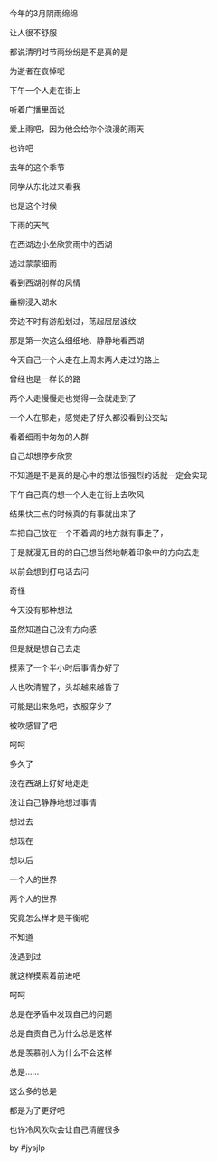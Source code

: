 今年的3月阴雨绵绵

让人很不舒服

都说清明时节雨纷纷是不是真的是

为逝者在哀悼呢

下午一个人走在街上

听着广播里面说

爱上雨吧，因为他会给你个浪漫的雨天

也许吧

去年的这个季节

同学从东北过来看我

也是这个时候

下雨的天气

在西湖边小坐欣赏雨中的西湖

透过蒙蒙细雨

看到西湖别样的风情

垂柳浸入湖水

旁边不时有游船划过，荡起层层波纹

那是第一次这么细细地、静静地看西湖

今天自己一个人走在上周末两人走过的路上

曾经也是一样长的路

两个人走慢慢走也觉得一会就走到了

一个人在那走，感觉走了好久都没看到公交站

看着细雨中匆匆的人群

自己却想停步欣赏

不知道是不是真的是心中的想法很强烈的话就一定会实现

下午自己真的想一个人走在街上去吹风

结果快三点的时候真的有事就出来了

车把自己放在一个不着调的地方就有事走了，

于是就漫无目的的自己想当然地朝着印象中的方向去走

以前会想到打电话去问

奇怪

今天没有那种想法

虽然知道自己没有方向感

但是就是想自己去走

摸索了一个半小时后事情办好了

人也吹清醒了，头却越来越昏了

可能是出来急吧，衣服穿少了

被吹感冒了吧

呵呵

多久了

没在西湖上好好地走走

没让自己静静地想过事情

想过去

想现在

想以后

一个人的世界

两个人的世界

究竟怎么样才是平衡呢

不知道

没遇到过

就这样摸索着前进吧

呵呵

总是在矛盾中发现自己的问题

总是自责自己为什么总是这样

总是羡慕别人为什么不会这样

总是......

这么多的总是

都是为了更好吧

也许冷风吹吹会让自己清醒很多

by #jysjlp
<!-- ##{"timestamp":1238151362}## -->